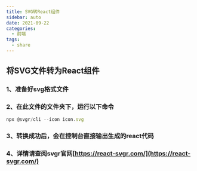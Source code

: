 ```yaml
---
title: SVG转React组件
sidebar: auto
date: 2021-09-22
categories:
  - 前端
tags:
  - share
---
```


## 将SVG文件转为React组件

### 1、准备好svg格式文件

### 2、在此文件的文件夹下，运行以下命令

```typescript
npx @svgr/cli --icon icon.svg
```

### 3、转换成功后，会在控制台直接输出生成的react代码

### 4、详情请查阅svgr官网[https://react-svgr.com/](https://react-svgr.com/)

